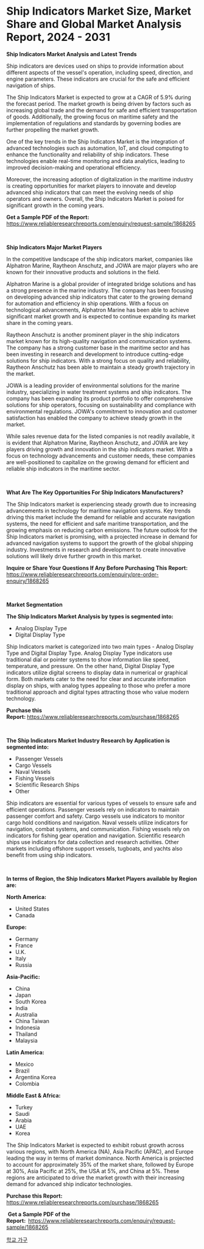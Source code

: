 <p><h1>Ship Indicators Market Size, Market Share and Global Market Analysis Report, 2024 - 2031</h1></p><p><strong>Ship Indicators Market Analysis and Latest Trends</strong></p>
<p><p>Ship indicators are devices used on ships to provide information about different aspects of the vessel's operation, including speed, direction, and engine parameters. These indicators are crucial for the safe and efficient navigation of ships.</p><p>The Ship Indicators Market is expected to grow at a CAGR of 5.9% during the forecast period. The market growth is being driven by factors such as increasing global trade and the demand for safe and efficient transportation of goods. Additionally, the growing focus on maritime safety and the implementation of regulations and standards by governing bodies are further propelling the market growth.</p><p>One of the key trends in the Ship Indicators Market is the integration of advanced technologies such as automation, IoT, and cloud computing to enhance the functionality and reliability of ship indicators. These technologies enable real-time monitoring and data analytics, leading to improved decision-making and operational efficiency.</p><p>Moreover, the increasing adoption of digitalization in the maritime industry is creating opportunities for market players to innovate and develop advanced ship indicators that can meet the evolving needs of ship operators and owners. Overall, the Ship Indicators Market is poised for significant growth in the coming years.</p></p>
<p><strong>Get a Sample PDF of the Report:&nbsp;</strong> <a href="https://www.reliableresearchreports.com/enquiry/request-sample/1868265">https://www.reliableresearchreports.com/enquiry/request-sample/1868265</a></p>
<p>&nbsp;</p>
<p><strong>Ship Indicators Major Market Players</strong></p>
<p><p>In the competitive landscape of the ship indicators market, companies like Alphatron Marine, Raytheon Anschutz, and JOWA are major players who are known for their innovative products and solutions in the field.</p><p>Alphatron Marine is a global provider of integrated bridge solutions and has a strong presence in the marine industry. The company has been focusing on developing advanced ship indicators that cater to the growing demand for automation and efficiency in ship operations. With a focus on technological advancements, Alphatron Marine has been able to achieve significant market growth and is expected to continue expanding its market share in the coming years.</p><p>Raytheon Anschutz is another prominent player in the ship indicators market known for its high-quality navigation and communication systems. The company has a strong customer base in the maritime sector and has been investing in research and development to introduce cutting-edge solutions for ship indicators. With a strong focus on quality and reliability, Raytheon Anschutz has been able to maintain a steady growth trajectory in the market.</p><p>JOWA is a leading provider of environmental solutions for the marine industry, specializing in water treatment systems and ship indicators. The company has been expanding its product portfolio to offer comprehensive solutions for ship operators, focusing on sustainability and compliance with environmental regulations. JOWA's commitment to innovation and customer satisfaction has enabled the company to achieve steady growth in the market.</p><p>While sales revenue data for the listed companies is not readily available, it is evident that Alphatron Marine, Raytheon Anschutz, and JOWA are key players driving growth and innovation in the ship indicators market. With a focus on technology advancements and customer needs, these companies are well-positioned to capitalize on the growing demand for efficient and reliable ship indicators in the maritime sector.</p></p>
<p>&nbsp;</p>
<p><strong>What Are The Key Opportunities For Ship Indicators Manufacturers?</strong></p>
<p><p>The Ship Indicators market is experiencing steady growth due to increasing advancements in technology for maritime navigation systems. Key trends driving this market include the demand for reliable and accurate navigation systems, the need for efficient and safe maritime transportation, and the growing emphasis on reducing carbon emissions. The future outlook for the Ship Indicators market is promising, with a projected increase in demand for advanced navigation systems to support the growth of the global shipping industry. Investments in research and development to create innovative solutions will likely drive further growth in this market.</p></p>
<p><strong>Inquire or Share Your Questions If Any Before Purchasing This Report:</strong> <a href="https://www.reliableresearchreports.com/enquiry/pre-order-enquiry/1868265">https://www.reliableresearchreports.com/enquiry/pre-order-enquiry/1868265</a></p>
<p>&nbsp;</p>
<p><strong>Market Segmentation</strong></p>
<p><strong>The Ship Indicators Market Analysis by types is segmented into:</strong></p>
<p><ul><li>Analog Display Type</li><li>Digital Display Type</li></ul></p>
<p><p>Ship Indicators market is categorized into two main types - Analog Display Type and Digital Display Type. Analog Display Type indicators use traditional dial or pointer systems to show information like speed, temperature, and pressure. On the other hand, Digital Display Type indicators utilize digital screens to display data in numerical or graphical form. Both markets cater to the need for clear and accurate information display on ships, with analog types appealing to those who prefer a more traditional approach and digital types attracting those who value modern technology.</p></p>
<p><strong>Purchase this Report:&nbsp;</strong><a href="https://www.reliableresearchreports.com/purchase/1868265">https://www.reliableresearchreports.com/purchase/1868265</a></p>
<p>&nbsp;</p>
<p><strong>The Ship Indicators Market Industry Research by Application is segmented into:</strong></p>
<p><ul><li>Passenger Vessels</li><li>Cargo Vessels</li><li>Naval Vessels</li><li>Fishing Vessels</li><li>Scientific Research Ships</li><li>Other</li></ul></p>
<p><p>Ship indicators are essential for various types of vessels to ensure safe and efficient operations. Passenger vessels rely on indicators to maintain passenger comfort and safety. Cargo vessels use indicators to monitor cargo hold conditions and navigation. Naval vessels utilize indicators for navigation, combat systems, and communication. Fishing vessels rely on indicators for fishing gear operation and navigation. Scientific research ships use indicators for data collection and research activities. Other markets including offshore support vessels, tugboats, and yachts also benefit from using ship indicators.</p></p>
<p>&nbsp;</p>
<p><strong>In terms of Region, the Ship Indicators Market Players available by Region are:</strong></p>
<p>
    <p> <strong> North America: </strong>
        <ul>
            <li>United States</li>
            <li>Canada</li>
        </ul>
        </p> 
    <p> <strong> Europe: </strong>
        <ul>
            <li>Germany</li>
            <li>France</li>
            <li>U.K.</li>
            <li>Italy</li>
            <li>Russia</li>
        </ul>
        </p> 
    <p> <strong> Asia-Pacific: </strong>
        <ul>
            <li>China</li>
            <li>Japan</li>
            <li>South Korea</li>
            <li>India</li>
            <li>Australia</li>
            <li>China Taiwan</li>
            <li>Indonesia</li>
            <li>Thailand</li>
            <li>Malaysia</li>
        </ul>
        </p> 
    <p> <strong> Latin America: </strong>
        <ul>
            <li>Mexico</li>
            <li>Brazil</li>
            <li>Argentina Korea</li>
            <li>Colombia</li>
        </ul>
        </p> 
    <p> <strong> Middle East & Africa: </strong>
        <ul>
            <li>Turkey</li>
            <li>Saudi</li>
            <li>Arabia</li>
            <li>UAE</li>
            <li>Korea</li>
        </ul>
    </p>
    </p>
<p><p>The Ship Indicators Market is expected to exhibit robust growth across various regions, with North America (NA), Asia Pacific (APAC), and Europe leading the way in terms of market dominance. North America is projected to account for approximately 35% of the market share, followed by Europe at 30%, Asia Pacific at 25%, the USA at 5%, and China at 5%. These regions are anticipated to drive the market growth with their increasing demand for advanced ship indicator technologies.</p></p>
<p><strong>Purchase this Report: </strong><a href="https://www.reliableresearchreports.com/purchase/1868265">https://www.reliableresearchreports.com/purchase/1868265</a></p>
<p>&nbsp;<strong>Get a Sample PDF of the Report:&nbsp;&nbsp;</strong><a href="https://www.reliableresearchreports.com/enquiry/request-sample/1868265">https://www.reliableresearchreports.com/enquiry/request-sample/1868265</a></p>
<p><strong></strong></p>
<p><p><a href="https://medium.com/@honeypie6456/%ED%95%99%EA%B5%90-%EA%B0%80%EA%B5%AC-%EC%8B%9C%EC%9E%A5-%EC%A0%90%EC%9C%A0%EC%9C%A8-%EB%B3%80%ED%99%94-%EB%B0%8F-%EC%8B%9C%EC%9E%A5-%EC%84%B1%EC%9E%A5-%ED%8A%B8%EB%A0%8C%EB%93%9C-2024%EB%85%84-2031%EB%85%84-e273dc9616f8">학교 가구</a></p></p>